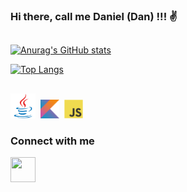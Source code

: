 ### Hi there, call me Daniel (Dan) !!! ✌

<!--
**Dan-Monteiro/Dan-Monteiro** is a ✨ _special_ ✨ repository because its `README.md` (this file) appears on your GitHub profile.
-->

##
  
[![Anurag's GitHub stats](https://github-readme-stats.vercel.app/api?username=Dan-Monteiro&hide=contribs,prs&count_private=true&show_icons=true&theme=dark)](https://github.com/Dan-Monteiro/github-readme-stats)
  
[![Top Langs](https://github-readme-stats.vercel.app/api/top-langs/?username=Dan-Monteiro&theme=dark&layout=compact)](https://github.com/Dan-Monteiro/github-readme-stats)

##

<div>
  <img src="https://github.com/Dan-Monteiro/public_images/blob/main/svg/java-original.svg" width="40" height="40"/><span>&nbsp;</span>
  <img src="https://github.com/Dan-Monteiro/public_images/blob/main/svg/kotlin-original.svg" width="30" height="30"/><span>&nbsp;</span>
  <img src="https://github.com/Dan-Monteiro/public_images/blob/main/svg/javascript-original.svg" width="30" height="30"/>
</div>

### Connect with me
<a href="https://www.linkedin.com/in/daniel-monteiro-/"><img src="https://www.svgrepo.com/show/205292/linkedin.svg" width="40" height="40"/></a>

